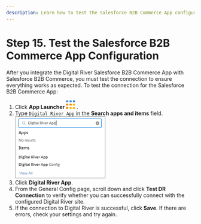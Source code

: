```yaml
---
description: Learn how to test the Salesforce B2B Commerce App configuration.
---
```


# Step 15. Test the Salesforce B2B Commerce App Configuration

After you integrate the Digital River Salesforce B2B Commerce App with Salesforce B2B Commerce, you must test the connection to ensure everything works as expected. To test the connection for the Salesforce B2B Commerce App:

1. Click **App Launcher** ![](../.gitbook/assets/App-Launcher.png) .
2. Type `Digital River App` in the **Search apps and items** field. \
   ![](../.gitbook/assets/Search-apps-and-items.png)
3. Click **Digital River App**.
4. From the General Config page, scroll down and click **Test DR Connection** to verify whether you can successfully connect with the configured Digital River site.
5. If the connection to Digital River is successful, click **Save**. If there are errors, check your settings and try again.

​
